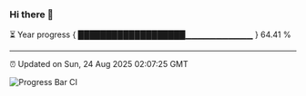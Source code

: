 ### Hi there 👋

⏳ Year progress { ███████████████████▁▁▁▁▁▁▁▁▁▁▁ } 64.41 %

---

⏰ Updated on Sun, 24 Aug 2025 02:07:25 GMT

![Progress Bar CI](https://github.com/ZhaoGui/ZhaoGui/workflows/Progress%20Bar%20CI/badge.svg)
